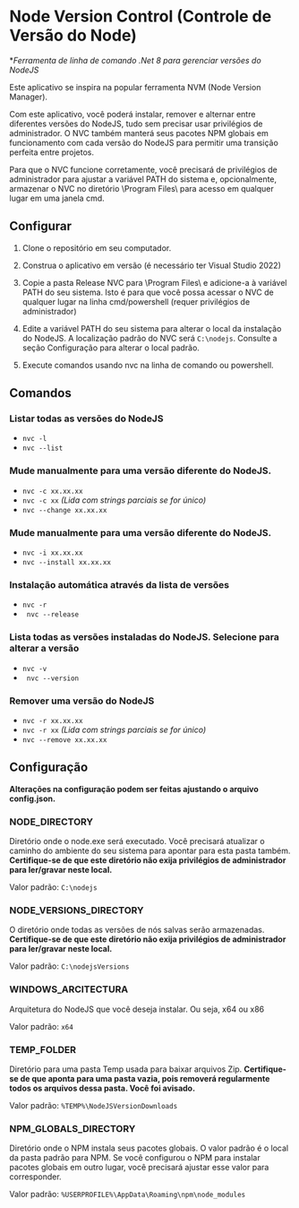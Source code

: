 # Node Version Control (Controle de Versão do Node)

**Ferramenta de linha de comando .Net 8 para gerenciar versões do NodeJS*

Este aplicativo se inspira na popular ferramenta NVM (Node Version Manager).

  
Com este aplicativo, você poderá instalar, remover e alternar entre diferentes versões do NodeJS, tudo sem precisar usar privilégios de administrador. O NVC também manterá seus pacotes NPM globais em funcionamento com cada versão do NodeJS para permitir uma transição perfeita entre projetos.

Para que o NVC funcione corretamente, você precisará de privilégios de administrador para ajustar a variável PATH do sistema e, opcionalmente, armazenar o NVC no diretório \Program Files\ para acesso em qualquer lugar em uma janela cmd.

## Configurar

1. Clone o repositório em seu computador.

2. Construa o aplicativo em versão (é necessário ter Visual Studio 2022)

3. Copie a pasta Release NVC para \Program Files\ e adicione-a à variável PATH do seu sistema. Isto é para que você possa acessar o NVC de qualquer lugar na linha cmd/powershell (requer privilégios de administrador)

4. Edite a variável PATH do seu sistema para alterar o local da instalação do NodeJS.  A localização padrão do NVC será ``` C:\nodejs ```. Consulte a seção Configuração para alterar o local padrão.

5. Execute comandos usando nvc na linha de comando ou powershell.

## Comandos

### Listar todas as versões do NodeJS

* ``` nvc -l ```
* ``` nvc --list ```

### Mude manualmente para uma versão diferente do NodeJS.

* ``` nvc -c xx.xx.xx ```
* ``` nvc -c xx ``` *(Lida com strings parciais se for único)*
* ``` nvc --change xx.xx.xx ```


### Mude manualmente para uma versão diferente do NodeJS.

* ``` nvc -i xx.xx.xx ```
* ``` nvc --install xx.xx.xx ```

### Instalação automática através da lista de versões

* ``` nvc -r ```
* ``` nvc --release```

### Lista todas as versões instaladas do NodeJS. Selecione para alterar a versão

* ``` nvc -v ```
* ``` nvc --version```

### Remover uma versão do NodeJS

* ``` nvc -r xx.xx.xx ```
* ``` nvc -r xx ``` *(Lida com strings parciais se for único)*
* ``` nvc --remove xx.xx.xx ```


## Configuração

**Alterações na configuração podem ser feitas ajustando o arquivo config.json.**

### NODE_DIRECTORY

Diretório onde o node.exe será executado. Você precisará atualizar o caminho do ambiente do seu sistema para apontar para esta pasta também. **Certifique-se de que este diretório não exija privilégios de administrador para ler/gravar neste local.**

Valor padrão: ``` C:\nodejs ```

### NODE_VERSIONS_DIRECTORY

O diretório onde todas as versões de nós salvas serão armazenadas. **Certifique-se de que este diretório não exija privilégios de administrador para ler/gravar neste local.**

Valor padrão: ``` C:\nodejsVersions ```

### WINDOWS_ARCITECTURA

Arquitetura do NodeJS que você deseja instalar. Ou seja, x64 ou x86

Valor padrão: ``` x64 ```

### TEMP_FOLDER

Diretório para uma pasta Temp usada para baixar arquivos Zip. **Certifique-se de que aponta para uma pasta vazia, pois removerá regularmente todos os arquivos dessa pasta. Você foi avisado.**

Valor padrão: ``` %TEMP%\NodeJSVersionDownloads ```

### NPM_GLOBALS_DIRECTORY

Diretório onde o NPM instala seus pacotes globais. O valor padrão é o local da pasta padrão para NPM. Se você configurou o NPM para instalar pacotes globais em outro lugar, você precisará ajustar esse valor para corresponder.

Valor padrão: ``` %USERPROFILE%\AppData\Roaming\npm\node_modules ```
